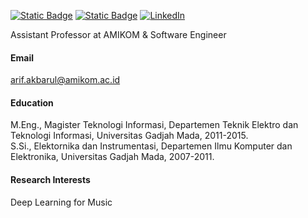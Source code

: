 

<a href="https://scholar.google.co.id/citations?user=sg5oc9YAAAAJ&hl=en" target="_blank">![Static Badge](https://img.shields.io/badge/Google%20Scholar-4285F4?style=for-the-badge&logo=googlescholar&logoColor=fff)</a>
<a href="https://github.com/omayib" target="_blank">![Static Badge](https://img.shields.io/badge/GitHub-%2523121011?style=for-the-badge&logo=github)</a>
<a href="https://www.linkedin.com/in/akbarul/" target="_blank">![LinkedIn](https://custom-icon-badges.demolab.com/badge/LinkedIn-0A66C2?logo=linkedin-white&logoColor=fff)</a>

Assistant Professor at AMIKOM & Software Engineer

#### Email
arif.akbarul@amikom.ac.id

#### Education
M.Eng., Magister Teknologi Informasi, Departemen Teknik Elektro dan Teknologi Informasi, Universitas Gadjah Mada, 2011-2015.\
S.Si., Elektornika dan Instrumentasi, Departemen Ilmu Komputer dan Elektronika, Universitas Gadjah Mada, 2007-2011.

#### Research Interests
Deep Learning for Music

